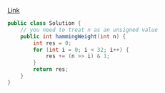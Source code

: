 [Link](https://leetcode.com/problems/number-of-1-bits/)

```java
public class Solution {
    // you need to treat n as an unsigned value
    public int hammingWeight(int n) {
        int res = 0;
        for (int i = 0; i < 32; i++) {
            res += (n >> i) & 1;
        }
        return res;
    }
}
```
